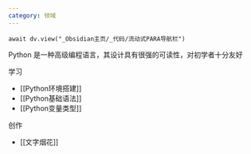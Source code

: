 ```yaml
---
category: 领域
---
```

```dataviewjs
await dv.view("_Obsidian主页/_代码/流动式PARA导航栏")
```

Python 是一种高级编程语言，其设计具有很强的可读性，对初学者十分友好

学习
- [[Python环境搭建]]
- [[Python基础语法]]
- [[Python变量类型]]

创作
- [[文字烟花]]
